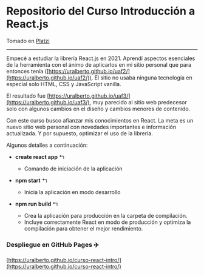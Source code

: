 # Repositorio del Curso Introducción a React.js

Tomado en [Platzi](https://platzi.com/home/)

---

Empecé a estudiar la librería React.js en 2021. Aprendí aspectos esenciales de la herramienta con el ánimo de aplicarlos en mi sitio personal que para entonces tenía ([https://uralberto.github.io/uaf2/](https://uralberto.github.io/uaf2/)). El sitio no usaba ninguna tecnología en especial solo HTML, CSS y JavaScript vanilla.

El resultado fue [https://uralberto.github.io/uaf3/](https://uralberto.github.io/uaf3/), muy parecido al sitio web predecesor solo con algunos cambios en el diseño y cambios menores de contenido.

Con este curso busco afianzar mis conocimientos en React. La meta es un nuevo sitio web personal con novedades importantes e información actualizada. Y por supuesto, optimizar el uso de la librería.

Algunos detalles a continuación:

- **create react app** ↰
  - Comando de iniciación de la aplicación

- **npm start** ↰
  - Inicia la aplicación en modo desarrollo

- **npm run build** ↰
  - Crea la aplicación para producción en la carpeta de compilación.
  - Incluye correctamente React en modo de producción y optimiza la compilación para obtener el mejor rendimiento.

### Despliegue en GitHub Pages ✈️

[https://uralberto.github.io/curso-react-intro/](https://uralberto.github.io/curso-react-intro/)














